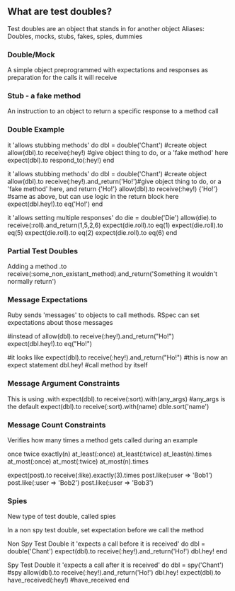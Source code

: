 ## What are test doubles?
Test doubles are an object that stands in for another object
Aliases: Doubles, mocks, stubs, fakes, spies, dummies

### Double/Mock
A simple object preprogrammed with expectations and responses as preparation for the calls it will receive

### Stub - a fake method
An instruction to an object to return a specific response to a method call

### Double Example
it 'allows stubbing methods' do
    dbl = double('Chant') #create object
    allow(dbl).to receive(:hey!) #give object thing to do, or a 'fake method' here
    expect(dbl).to respond_to(:hey!)
end

it 'allows stubbing methods' do
    dbl = double('Chant') #create object
    allow(dbl).to receive(:hey!).and_return('Ho!')#give object thing to do, or a 'fake method' here, and return {'Ho!'}
    allow(dbl).to receive(:hey!) {'Ho!'} #same as above, but can use logic in the return block here
    expect(dbl.hey!).to eq('Ho!')
end

it 'allows setting multiple responses' do
    die = double('Die')
    allow(die).to receive(:roll).and_return(1,5,2,6)
    expect(die.roll).to eq(1)
    expect(die.roll).to eq(5)
    expect(die.roll).to eq(2)
    expect(die.roll).to eq(6)
end

### Partial Test Doubles
Adding a method .to receive(:some_non_existant_method).and_return('Something it wouldn't normally return')

### Message Expectations
Ruby sends 'messages' to objects to call methods. RSpec can set expectations about those messages

#instead of 
allow(dbl).to receive(:hey!).and_return("Ho!")
expect(dbl.hey!).to eq("Ho!")

#it looks like
expect(dbl).to receive(:hey!).and_return("Ho!") #this is now an expect statement
dbl.hey! #call method by itself

### Message Argument Constraints
This is using .with
expect(dbl).to receive(:sort).with(any_args) #any_args is the default
expect(dbl).to receive(:sort).with(name)
dble.sort('name')

### Message Count Constraints
Verifies how many times a method gets called during an example

once
twice
exactly(n)
at_least(:once) at_least(:twice) at_least(n).times
at_most(:once) at_most(:twice) at_most(n).times

expect(post).to receive(:like).exactly(3).times
post.like(:user => 'Bob1')
post.like(:user => 'Bob2')
post.like(:user => 'Bob3')

### Spies
New type of test double, called spies

In a non spy test double, set expectation before we call the method

Non Spy Test Double
it 'expects a call before it is received' do
    dbl = double('Chant')
    expect(dbl).to receive(:hey!).and_return('Ho!')
    dbl.hey!
end

Spy Test Double
it 'expects a call after it is received' do
    dbl = spy('Chant') #spy
    allow(dbl).to receive(:hey!).and_return('Ho!')
    dbl.hey!
    expect(dbl).to have_received(:hey!) #have_received
end